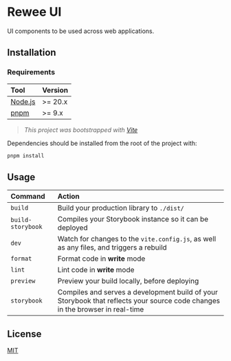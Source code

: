 # Rewee UI

UI components to be used across web applications.

## Installation

### Requirements

| Tool                              | Version |
| :-------------------------------- | :------ |
| [Node.js](https://nodejs.org/en/) | >= 20.x |
| [pnpm](https://pnpm.io/)          | >= 9.x  |

> _This project was bootstrapped with [Vite](https://vite.dev/)_

Dependencies should be installed from the root of the project with:

```bash
pnpm install
```

## Usage

| Command           | Action                                                                                                                       |
| :---------------- | :--------------------------------------------------------------------------------------------------------------------------- |
| `build`           | Build your production library to `./dist/`                                                                                   |
| `build-storybook` | Compiles your Storybook instance so it can be deployed                                                                       |
| `dev`             | Watch for changes to the `vite.config.js`, as well as any files, and triggers a rebuild                                      |
| `format`          | Format code in **write** mode                                                                                                |
| `lint`            | Lint code in **write** mode                                                                                                  |
| `preview`         | Preview your build locally, before deploying                                                                                 |
| `storybook`       | Compiles and serves a development build of your Storybook that reflects your source code changes in the browser in real-time |

## License

[MIT](https://github.com/fthomasvp/movies-catalog/blob/main/LICENSE)
